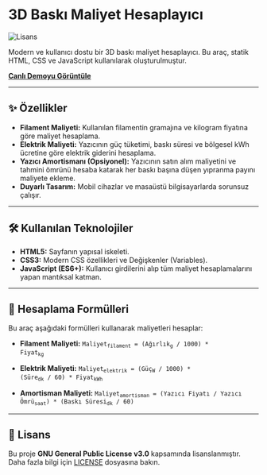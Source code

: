# 3D Baskı Maliyet Hesaplayıcı

![Lisans](https://img.shields.io/badge/license-GPL--3.0-blue.svg)

Modern ve kullanıcı dostu bir 3D baskı maliyet hesaplayıcı. Bu araç, statik HTML, CSS ve JavaScript kullanılarak oluşturulmuştur.

**[Canlı Demoyu Görüntüle](https://furkan-o.github.io/3D-Print-Cost-Calculator/)**

---

## ✨ Özellikler

- **Filament Maliyeti:** Kullanılan filamentin gramajına ve kilogram fiyatına göre maliyet hesaplama.
- **Elektrik Maliyeti:** Yazıcının güç tüketimi, baskı süresi ve bölgesel kWh ücretine göre elektrik giderini hesaplama.
- **Yazıcı Amortismanı (Opsiyonel):** Yazıcının satın alım maliyetini ve tahmini ömrünü hesaba katarak her baskı başına düşen yıpranma payını maliyete ekleme.
- **Duyarlı Tasarım:** Mobil cihazlar ve masaüstü bilgisayarlarda sorunsuz çalışır.

---

## 🛠️ Kullanılan Teknolojiler

- **HTML5:** Sayfanın yapısal iskeleti.
- **CSS3:** Modern CSS özellikleri ve Değişkenler (Variables).
- **JavaScript (ES6+):** Kullanıcı girdilerini alıp tüm maliyet hesaplamalarını yapan mantıksal katman.

---

## 🧮 Hesaplama Formülleri

Bu araç aşağıdaki formülleri kullanarak maliyetleri hesaplar:

- **Filament Maliyeti:**
  <code>Maliyet<sub>filament</sub> = (Ağırlık<sub>g</sub> / 1000) * Fiyat<sub>kg</sub></code>

- **Elektrik Maliyeti:**
  <code>Maliyet<sub>elektrik</sub> = (Güç<sub>W</sub> / 1000) * (Süre<sub>dk</sub> / 60) * Fiyat<sub>kWh</sub></code>

- **Amortisman Maliyeti:**
  <code>Maliyet<sub>amortisman</sub> = (Yazıcı Fiyatı / Yazıcı Ömrü<sub>saat</sub>) * (Baskı Süresi<sub>dk</sub> / 60)</code>


---

## 📜 Lisans

Bu proje **GNU General Public License v3.0** kapsamında lisanslanmıştır. Daha fazla bilgi için [LICENSE](LICENSE) dosyasına bakın.
